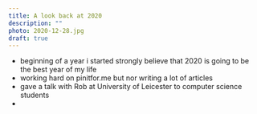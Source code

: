```yaml
---
title: A look back at 2020
description: ""
photo: 2020-12-28.jpg
draft: true
---
```


- beginning of a year i started strongly believe that 2020 is going to be the best year of my life
- working hard on pinitfor.me but nor writing a lot of articles
- gave a talk with Rob at University of Leicester to computer science students
- 
